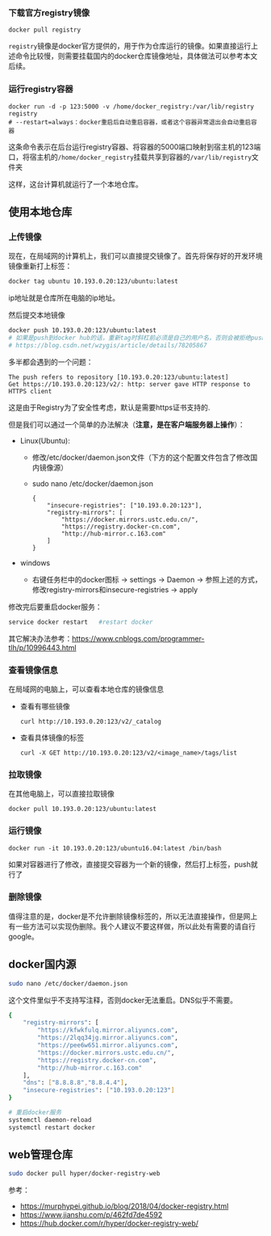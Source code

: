 ### 下载官方registry镜像

```
docker pull registry
```

`registry`镜像是docker官方提供的，用于作为仓库运行的镜像。如果直接运行上述命令比较慢，则需要挂载国内的docker仓库镜像地址，具体做法可以参考本文后续。

### 运行registry容器

```
docker run -d -p 123:5000 -v /home/docker_registry:/var/lib/registry registry
# --restart=always：docker重启后自动重启容器，或者这个容器异常退出会自动重启容器
```

这条命令表示在后台运行registry容器、将容器的5000端口映射到宿主机的123端口，将宿主机的`/home/docker_registry`挂载共享到容器的`/var/lib/registry`文件夹

这样，这台计算机就运行了一个本地仓库。

## 使用本地仓库

### 上传镜像

现在，在局域网的计算机上，我们可以直接提交镜像了。首先将保存好的开发环境镜像重新打上标签：

```bash
docker tag ubuntu 10.193.0.20:123/ubuntu:latest
```

ip地址就是仓库所在电脑的ip地址。

然后提交本地镜像

```bash
docker push 10.193.0.20:123/ubuntu:latest
# 如果是push到docker hub的话，重新tag时斜杠前必须是自己的用户名，否则会被拒绝push
# https://blog.csdn.net/wzygis/article/details/78205867
```

多半都会遇到的一个问题：

```
The push refers to repository [10.193.0.20:123/ubuntu:latest]
Get https://10.193.0.20:123/v2/: http: server gave HTTP response to HTTPS client
```

这是由于Registry为了安全性考虑，默认是需要https证书支持的.

但是我们可以通过一个简单的办法解决（**注意，是在客户端服务器上操作**）：

- Linux(Ubuntu):

  - 修改/etc/docker/daemon.json文件（下方的这个配置文件包含了修改国内镜像源）

  - sudo nano /etc/docker/daemon.json

    ```
    {
        "insecure-registries": ["10.193.0.20:123"],
        "registry-mirrors": [
            "https://docker.mirrors.ustc.edu.cn/",
            "https://registry.docker-cn.com",
            "http://hub-mirror.c.163.com"
        ]
    }
    ```

- windows

  - 右键任务栏中的docker图标 -> settings -> Daemon -> 参照上述的方式，修改registry-mirrors和insecure-registries -> apply

修改完后要重启docker服务：


```bash
service docker restart   #restart docker
```

其它解决办法参考：https://www.cnblogs.com/programmer-tlh/p/10996443.html



### 查看镜像信息

在局域网的电脑上，可以查看本地仓库的镜像信息

- 查看有哪些镜像

  `curl http://10.193.0.20:123/v2/_catalog`

- 查看具体镜像的标签

  `curl -X GET http://10.193.0.20:123/v2/<image_name>/tags/list`

### 拉取镜像

在其他电脑上，可以直接拉取镜像

```
docker pull 10.193.0.20:123/ubuntu:latest
```

### 运行镜像

```
docker run -it 10.193.0.20:123/ubuntu16.04:latest /bin/bash
```

如果对容器进行了修改，直接提交容器为一个新的镜像，然后打上标签，push就行了

### 删除镜像

值得注意的是，docker是不允许删除镜像标签的，所以无法直接操作，但是网上有一些方法可以实现伪删除。我个人建议不要这样做，所以此处有需要的请自行google。

## docker国内源

```bash
sudo nano /etc/docker/daemon.json 
```

这个文件里似乎不支持写注释，否则docker无法重启。DNS似乎不需要。


```bash
{
    "registry-mirrors": [
        "https://kfwkfulq.mirror.aliyuncs.com",
        "https://2lqq34jg.mirror.aliyuncs.com",
        "https://pee6w651.mirror.aliyuncs.com",
        "https://docker.mirrors.ustc.edu.cn/",
        "https://registry.docker-cn.com",
        "http://hub-mirror.c.163.com"
    ],
    "dns": ["8.8.8.8","8.8.4.4"],
    "insecure-registries": ["10.193.0.20:123"]
}
```

```bash
# 重启docker服务
systemctl daemon-reload 
systemctl restart docker
```

## web管理仓库

```bash
sudo docker pull hyper/docker-registry-web
```





参考：

- https://murphypei.github.io/blog/2018/04/docker-registry.html
- https://www.jianshu.com/p/462fd7de4592
- https://hub.docker.com/r/hyper/docker-registry-web/